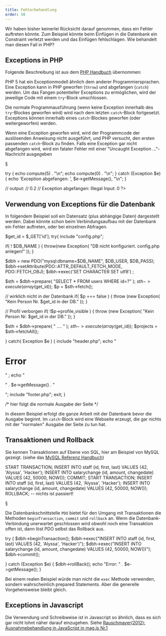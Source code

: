 ```yaml
---
title: Fehlerbehandlung
order: 50
---
```


Wir haben bisher keinerlei Rücksicht darauf genommen, dass ein Fehler auftreten
könnte.  Zum Beispiel könnte beim Einfügen in die Datenbank ein Constraint verletzt werden
und das Einfügen fehlschlagen. Wie behandelt man diesen Fall in PHP?


## Exceptions in PHP

Folgende Beschreibung ist aus dem [PHP Handbuch](http://www.php.net/manual/de/language.exceptions.php) übernommen:

PHP 5 hat ein Exceptionmodell ähnlich dem anderer Programmiersprachen. Eine Exception kann in PHP 
geworfen (`throw`) und abgefangen (`catch`) werden. Um das Fangen potentieller Exceptions zu 
ermöglichen, wird der jeweilige Code mit einem `try`-Block umschlossen. 

Die normale Programmausführung (wenn keine Exception innerhalb des `try`-Blockes geworfen wird) 
wird nach dem letzten `catch`-Block fortgesetzt. 
Exceptions können innerhalb eines `catch`-Blockes geworfen (oder weitergeworfen) werden.

Wenn eine Exception geworfen wird, wird der Programmcode der auslösenden Anweisung nicht ausgeführt, 
und PHP versucht, den ersten passenden `catch`-Block zu finden. Falls eine Exception gar
nicht abgefangen wird, wird ein fataler Fehler mit einer "Uncaught Exception ..."-Nachricht ausgegeben

§

<php caption="Beispiel für Exception-Handling in PHP">
<?php
function compute($x) {
    if ($x == 0) {
       throw new Exception('Illegal Input: 0.');
    }
    return 1 / $x;
}

try {
    echo compute(5) . "\n";
    echo compute(0) . "\n";
} catch (Exception $e) {
    echo 'Exception abgefangen: ',  $e->getMessage(), "\n";
}

// output:
// 0.2
// Exception abgefangen: Illegal Input: 0
?>
</php>


## Verwendung von Exceptions für die Datenbank

In folgendem Beispiel soll ein Datensatz (plus abhängige Daten) dargestellt werden.
Dabei könnte schon beim Verbindungsaufbau mit der Datenbank ein Fehler auftreten,
oder bei einzelnen Abfragen.

<php caption="Datenbank-Abfrage mit Exception Handling als Fehlerbehandlung">
$get_id = $_GET['id'];
try{
  include "config.php";

  if( ! $DB_NAME ) {
    throw(new Exception( "DB nicht konfiguriert. config.php anlegen!" ));
  }

  $dbh = new PDO("mysql:dbname=$DB_NAME", $DB_USER, $DB_PASS);
  $dbh->setAttribute(PDO::ATTR_DEFAULT_FETCH_MODE, PDO::FETCH_OBJ);
  $dbh->exec('SET CHARACTER SET utf8') ;

  $sth  = $dbh->prepare( "SELECT * FROM users WHERE id=?" );
  $sth->execute(array($get_id));
  $p = $sth->fetch();

  // wirklich nicht in der Datenbank
  if( $p === false ) {
    throw (new Exception( "Kein Person Nr. $get_id in der DB." ));
  }

  // Profil verborgen
  if( !$p->profile_visible  ) {
    throw (new Exception( "Kein Person Nr. $get_id in der DB." ));
  }

  $sth  = $dbh->prepare( " .... " );
  $sth->execute(array($get_id));
  $projects = $sth->fetchAll();

} catch( Exception $e ) {
  include "header.php";
  echo "<h1>Error</h1>" ;
  echo "<p>" . $e->getMessage() . "</p>";
  include "footer.php";
  exit;
}

/* hier folgt die normale Ausgabe der Seite */
</php>

In diesem Beispiel erfolgt die ganze Arbeit mit der Datenbank
bevor die Ausgabe beginnt.  Im `catch`-Block wird eine Webseite
erzeugt, die gar nichts mit der "normalen" Ausgabe der Seite zu
tun hat.


## Transaktionen und Rollback

Sie kennen Transaktionen auf Ebene von SQL, hier am Beispiel von MySQL gezeigt.
(siehe das [MySQL Referenz Handbuch](http://dev.mysql.com/doc/refman/5.1/de/commit.html))

<sql caption="Beispiel für eine Transaktion in MySQL, die zwei Einfüge-Operationen zusammenfasst">
START TRANSACTION;
INSERT INTO staff (id, first, last) 
  VALUES (42, 'Alyssa', 'Hacker');
INSERT INTO salarychange (id, amount, changedate) 
  VALUES (42, 50000, NOW());
COMMIT;
</sql>

<sql caption="Beispiel für eine Transaktion in MySQL und zurück-gerollt wird">
START TRANSACTION;
INSERT INTO staff (id, first, last) 
  VALUES (42, 'Alyssa', 'Hacker');
INSERT INTO salarychange (id, amount, changedate) 
  VALUES (42, 50000, NOW());
ROLLBACK;
-- nichts ist passiert!
</sql>

§

Die Datenbankschnittstelle `PDO` bietet für den Umgang mit Transaktionen die
Methoden `beginTransaction`, `commit` und `rollback` an.  Wenn die
Datenbank-Verbindung unerwartet geschlossen wird obwohl noch eine Transaktion
offen ist, dann löst PDO selbst das Rollback aus.

<php caption="Beispiel für Transaktion mit Fehlerbehandlung">
try {
  $dbh->beginTransaction();
  $dbh->exec("INSERT INTO staff (id, first, last) VALUES (42, 'Alyssa', 'Hacker')");
  $dbh->exec("INSERT INTO salarychange (id, amount, changedate) VALUES (42, 50000, NOW())");
  $dbh->commit();
  
} catch (Exception $e) {
  $dbh->rollBack();
  echo "Error: " . $e->getMessage();
}
</php>

Bei einem realen Beispiel würde man nicht die `exec` Methode verwenden,
sondern wahrscheinlich prepared Statements. Aber die generelle Vorgehensweise
bleibt gleich.

## Exceptions in Javascript

Die Verwendung und Schreibweise ist in Javascript so ähnlich, dass es sich
gar nicht lohnt näher darauf einzugehen. Siehe 
[Rauschmayer(2012): Ausnahmebehandlung in JavaScript in mag.js Nr.1](http://www.magjs.de/2012-01/rauschmayer/rauschmayer.html)

